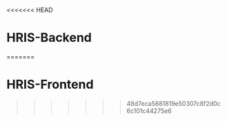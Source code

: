<<<<<<< HEAD
# HRIS-Backend
=======
# HRIS-Frontend
>>>>>>> 48d7eca5881819e50307c8f2d0c6c101c44275e6
